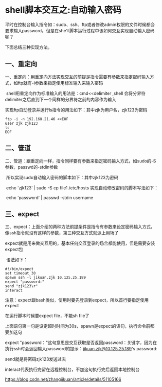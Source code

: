  

# shell脚本交互之:自动输入密码

平时在控制台输入指令如：sudo、ssh、ftp或者修改admin权限的文件时候都会要求输入password，但是在she'll脚本运行过程中该如何交互实现自动输入密码呢？

下面总结三种实现方法。

## 一、重定向

一、重定向：用重定向方法实现交互的前提是指令需要有参数来指定密码输入方式，如ftp就有-i参数来指定使用标准输入来输入密码

​        shell用重定向作为标准输入的用法是：cmd<<delimiter ,shell 会将分界符delimiter之后直到下一个同样的分界符之前的内容作为输入

  实现ftp自动登录并运行ls指令的用法如下：其中zjk为用户名，zjk123为密码        

```
ftp -i -n 192.168.21.46 <<EOF  
user zjk zjk123  
ls  
EOF 
```

## 二、管道

二、管道：跟重定向一样，指令同样要有参数来指定密码输入方式，如sudo的-S参数，passwd的-stdin参数

​       所以实现sudo自动输入密码的脚本如下：其中zjk123为密码

​      echo 'zjk123' | sudo -S cp file1 /etc/hosts
      实现自动修改密码的脚本写法如下：

​      echo 'password' | passwd -stdin username

## 三、expect

三、expect：上面介绍的两种方法前提条件是指令有参数来设定密码输入方式，像ssh指令就没有这样的参数，第三种交互方式就派上用场了

​       expect就是用来做交互用的，基本任何交互登录的场合都能使用，但是需要安装expect包

​      语法如下：

```
#!/bin/expect  
set timeout 30  
spawn ssh -l jikuan.zjk 10.125.25.189  
expect "password:"  
send "zjk123\r"  
interact  
```

注意：expect跟bash类似，使用时要先登录到expect，所以首行要指定使用expect

在运行脚本时候要expect  file，不能sh file了

上面语句第一句是设定超时时间为30s，spawn是expect的语句，执行命令前都要加这句

expect "password："这句意思是交互获取是否返回password：关键字，因为在执行ssh时会返回输入password的提示：jikuan.zjk@10.125.25.189's password:

send就是将密码zjk123发送过去

interact代表执行完留在远程控制台，不加这句执行完后返回本地控制台 





https://blog.csdn.net/zhangjikuan/article/details/51105166